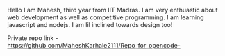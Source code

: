 Hello I am Mahesh, third year from IIT Madras. I am very enthuastic about web development as well as competitive programming. I am learning javascript and nodejs. I am lil inclined towards design too!

Private repo link - https://github.com/MaheshKarhale2111/Repo_for_opencode-

